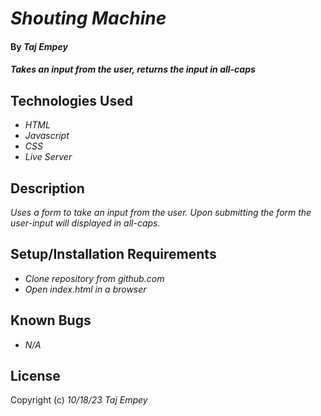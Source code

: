 # _Shouting Machine_

#### By _**Taj Empey**_

#### _Takes an input from the user, returns the input in all-caps_

## Technologies Used

* _HTML_
* _Javascript_
* _CSS_
* _Live Server_

## Description

_Uses a form to take an input from the user.  Upon submitting the form the user-input will displayed in all-caps._

## Setup/Installation Requirements

* _Clone repository from github.com_
* _Open index.html in a browser_


## Known Bugs

* _N/A_

## License

Copyright (c) _10/18/23_ _Taj Empey_
